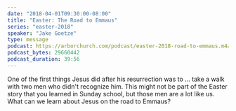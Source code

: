 ```yaml
---
date: "2018-04-01T09:30:00-08:00"
title: "Easter: The Road to Emmaus"
series: "easter-2018"
speaker: "Jake Goetze"
type: message
podcast: https://arborchurch.com/podcast/easter-2018-road-to-emmaus.m4a
podcast_bytes: 29660442
podcast_duration: 39:56
---
```


One of the first things Jesus did after his resurrection was to ... take a walk with two men who didn't recognize him.
This might not be part of the Easter story that you learned in Sunday school, but those men are a lot like us. What can
we learn about Jesus on the road to Emmaus?

